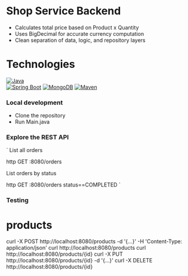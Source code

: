 # Shop Service Backend
- Calculates total price based on Product x Quantity
- Uses BigDecimal for accurate currency computation
- Clean separation of data, logic, and repository layers

# Technologies

[![Java](https://skillicons.dev/icons?i=java)](https://openjdk.org/)  
[![Spring Boot](https://skillicons.dev/icons?i=spring)](https://spring.io/projects/spring-boot)
[![MongoDB](https://skillicons.dev/icons?i=mongodb)](https://www.mongodb.com/) 
[![Maven](https://skillicons.dev/icons?i=maven)](https://maven.apache.org/)  

### Local development

- Clone the repository
- Run Main.java

### Explore the REST API
`
List all orders

http GET :8080/orders

List orders by status

http GET :8080/orders status==COMPLETED
`

### Testing

# products
curl -X POST   http://localhost:8080/products   -d '{...}' -H 'Content-Type: application/json'
curl http://localhost:8080/products
curl http://localhost:8080/products/{id}
curl -X PUT    http://localhost:8080/products/{id}   -d '{...}'
curl -X DELETE http://localhost:8080/products/{id}



